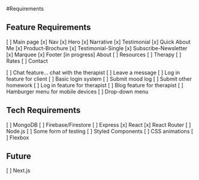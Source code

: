 #Requirements

## Feature Requirements
[ ] Main page
  [x] Nav
  [x] Hero
  [x] Narrative
  [x] Testimonial
  [x] Quick About Me
  [x] Product-Brochure
  [x] Testimonial-Single
  [x] Subscribe-Newsletter
  [x] Marquee
  [x] Footer
[in progress] About
[ ] Resources
[ ] Therapy
[ ] Rates
[ ] Contact

[ ] Chat feature... chat with the therapist
[ ] Leave a message
[ ] Log in feature for client
  [ ] Basic login system
  [ ] Submit mood log
  [ ] Submit other homework
[ ] Log in feature for therapist
[ ] Blog feature for therapist
[ ] Hamburger menu for mobile devices
[ ] Drop-down menu

## Tech Requirements

[ ] MongoDB
[ ] Firebase/Firestore
[ ] Express
[x] React
[x] React Router
[ ] Node.js
[ ] Some form of testing
[ ] Styled Components
[ ] CSS animations
[ ] Flexbox

## Future

[ ] Next.js